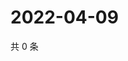 # 2022-04-09

共 0 条

<!-- BEGIN WEIBO -->
<!-- 最后更新时间 Sat Apr 09 2022 01:18:48 GMT+0800 (China Standard Time) -->

<!-- END WEIBO -->
